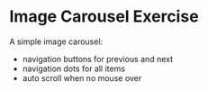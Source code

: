 # Image Carousel Exercise

A simple image carousel:

* navigation buttons for previous and next
* navigation dots for all items
* auto scroll when no mouse over
